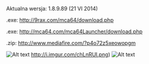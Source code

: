 Aktualna wersja: 1.8.9.89 (21 VI 2014)

.exe: http://9rax.com/mca64/download.php

.exe: http://mca64.com/mca64Launcher/download.php

.zip: http://www.mediafire.com/?p4o72z5xeowopgm



![Alt text](http://i.imgur.com/2xyS3Du.png) http://i.imgur.com/chLnRUI.png)
![Alt text](http://i.imgur.com/chLnRUI.png)
